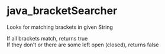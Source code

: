 # java_bracketSearcher

Looks for matching brackets in given String

If all brackets match, returns true<br/>
If they don't or there are some left open (closed), returns false
